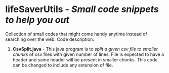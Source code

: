 # lifeSaverUtils - _Small code snippets to help you out_

Collection of small codes that might come handy anytime instead of searching over the web.
Code description:
1. **CsvSplit.java** - This java program is to _split a given csv file to smaller chunks_ of csv files with given number of lines. File is expected to have a header and same header will be present in smaller chunks. This code can be changed to include any extension of file.
